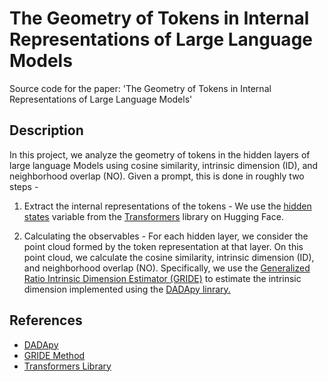 # The Geometry of Tokens in Internal Representations of Large Language Models
Source code for the paper: 'The Geometry of Tokens in Internal Representations of Large Language Models'

## Description

In this project, we analyze the geometry of tokens in the hidden layers of large language Models
using cosine similarity, intrinsic dimension (ID), and neighborhood overlap (NO). Given a prompt,
this is done in roughly two steps -

1. Extract the internal representations of the tokens -  We use the
[hidden states](https://huggingface.co/docs/transformers/v4.45.2/en/internal/generation_utils#generate-outputs)
variable from the [Transformers](https://huggingface.co/docs/transformers/index) library on Hugging Face.

2. Calculating the observables - For each hidden layer, we consider the point cloud formed
by the token representation at that layer. On this point cloud, we calculate
the cosine similarity, intrinsic dimension (ID), and neighborhood overlap (NO).
Specifically, we use the
[Generalized Ratio Intrinsic Dimension Estimator (GRIDE)](https://www.nature.com/articles/s41598-022-20991-1)
to estimate the intrinsic dimension implemented using the
[DADApy linrary.](https://github.com/sissa-data-science/DADApy) 


## References

- [DADApy](https://github.com/sissa-data-science/DADApy)
- [GRIDE Method](https://www.nature.com/articles/s41598-022-20991-1)
- [Transformers Library](https://huggingface.co/docs/transformers/index)
